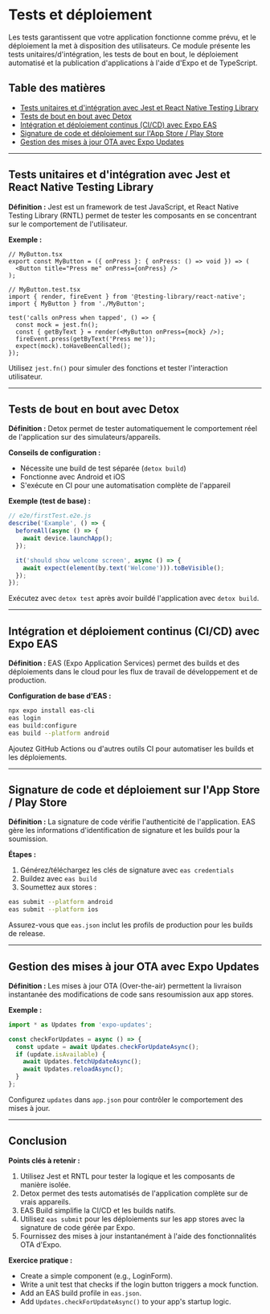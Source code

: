 
# Tests et déploiement

Les tests garantissent que votre application fonctionne comme prévu, et le déploiement la met à disposition des utilisateurs. Ce module présente les tests unitaires/d'intégration, les tests de bout en bout, le déploiement automatisé et la publication d'applications à l'aide d'Expo et de TypeScript.

## Table des matières
- [Tests unitaires et d'intégration avec Jest et React Native Testing Library](#tests-unitaires-et-dintégration-avec-jest-et-react-native-testing-library)
- [Tests de bout en bout avec Detox](#tests-de-bout-en-bout-avec-detox)
- [Intégration et déploiement continus (CI/CD) avec Expo EAS](#intégration-et-déploiement-continus-cicd-avec-expo-eas)
- [Signature de code et déploiement sur l'App Store / Play Store](#signature-de-code-et-déploiement-sur-lapp-store--play-store)
- [Gestion des mises à jour OTA avec Expo Updates](#gestion-des-mises-à-jour-ota-avec-expo-updates)

---

## Tests unitaires et d'intégration avec Jest et React Native Testing Library

**Définition :**
Jest est un framework de test JavaScript, et React Native Testing Library (RNTL) permet de tester les composants en se concentrant sur le comportement de l'utilisateur.

**Exemple :**

```tsx
// MyButton.tsx
export const MyButton = ({ onPress }: { onPress: () => void }) => (
  <Button title="Press me" onPress={onPress} />
);

// MyButton.test.tsx
import { render, fireEvent } from '@testing-library/react-native';
import { MyButton } from './MyButton';

test('calls onPress when tapped', () => {
  const mock = jest.fn();
  const { getByText } = render(<MyButton onPress={mock} />);
  fireEvent.press(getByText('Press me'));
  expect(mock).toHaveBeenCalled();
});
```

Utilisez `jest.fn()` pour simuler des fonctions et tester l'interaction utilisateur.

---

## Tests de bout en bout avec Detox

**Définition :**
Detox permet de tester automatiquement le comportement réel de l'application sur des simulateurs/appareils.

**Conseils de configuration :**
- Nécessite une build de test séparée (`detox build`)
- Fonctionne avec Android et iOS
- S'exécute en CI pour une automatisation complète de l'appareil

**Exemple (test de base) :**

```js
// e2e/firstTest.e2e.js
describe('Example', () => {
  beforeAll(async () => {
    await device.launchApp();
  });

  it('should show welcome screen', async () => {
    await expect(element(by.text('Welcome'))).toBeVisible();
  });
});
```

Exécutez avec `detox test` après avoir buildé l'application avec `detox build`.

---

## Intégration et déploiement continus (CI/CD) avec Expo EAS

**Définition :**
EAS (Expo Application Services) permet des builds et des déploiements dans le cloud pour les flux de travail de développement et de production.

**Configuration de base d'EAS :**

```bash
npx expo install eas-cli
eas login
eas build:configure
eas build --platform android
```

Ajoutez GitHub Actions ou d'autres outils CI pour automatiser les builds et les déploiements.

---

## Signature de code et déploiement sur l'App Store / Play Store

**Définition :**
La signature de code vérifie l'authenticité de l'application. EAS gère les informations d'identification de signature et les builds pour la soumission.

**Étapes :**
1. Générez/téléchargez les clés de signature avec `eas credentials`
2. Buildez avec `eas build`
3. Soumettez aux stores :

```bash
eas submit --platform android
eas submit --platform ios
```

Assurez-vous que `eas.json` inclut les profils de production pour les builds de release.

---

## Gestion des mises à jour OTA avec Expo Updates

**Définition :**
Les mises à jour OTA (Over-the-air) permettent la livraison instantanée des modifications de code sans resoumission aux app stores.

**Exemple :**

```ts
import * as Updates from 'expo-updates';

const checkForUpdates = async () => {
  const update = await Updates.checkForUpdateAsync();
  if (update.isAvailable) {
    await Updates.fetchUpdateAsync();
    await Updates.reloadAsync();
  }
};
```

Configurez `updates` dans `app.json` pour contrôler le comportement des mises à jour.

---

## Conclusion

**Points clés à retenir :**
1. Utilisez Jest et RNTL pour tester la logique et les composants de manière isolée.
2. Detox permet des tests automatisés de l'application complète sur de vrais appareils.
3. EAS Build simplifie la CI/CD et les builds natifs.
4. Utilisez `eas submit` pour les déploiements sur les app stores avec la signature de code gérée par Expo.
5. Fournissez des mises à jour instantanément à l'aide des fonctionnalités OTA d'Expo.

**Exercice pratique :**
- Create a simple component (e.g., LoginForm).
- Write a unit test that checks if the login button triggers a mock function.
- Add an EAS build profile in `eas.json`.
- Add `Updates.checkForUpdateAsync()` to your app's startup logic.
